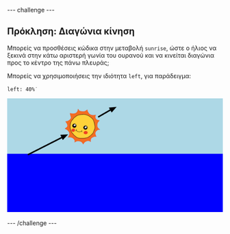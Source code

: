 \--- challenge \---

## Πρόκληση: Διαγώνια κίνηση

Μπορείς να προσθέσεις κώδικα στην μεταβολή `sunrise`, ώστε ο ήλιος να ξεκινά στην κάτω αριστερή γωνία του ουρανού και να κινείται διαγώνια προς το κέντρο της πάνω πλευράς;

Μπορείς να χρησιμοποιήσεις την ιδιότητα `left`, για παράδειγμα:

    left: 40%˙
    

![screenshot](images/sunrise-left.png)

\--- /challenge \---